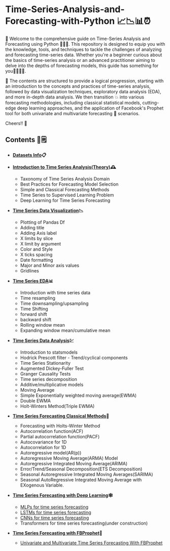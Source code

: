 # Time-Series-Analysis-and-Forecasting-with-Python 📈📉📊⏰

🤘 Welcome to the comprehensive guide on Time-Series Analysis and Forecasting using Python 👨🏻‍💻. This repository is designed to equip you with the knowledge, tools, and techniques to tackle the challenges of analyzing and forecasting time-series data. Whether you're a beginner curious about the basics of time-series analysis or an advanced practitioner aiming to delve into the depths of forecasting models, this guide has something for you🫱🏻‍🫲🏼.

🚀 The contents are structured to provide a logical progression, starting with an introduction to the concepts and practices of time-series analysis, followed by data visualization techniques, exploratory data analysis (EDA), and more in-depth data analysis. We then transition 💥 into various forecasting methodologies, including classical statistical models, cutting-edge deep learning approaches, and the application of Facebook's Prophet tool for both univariate and multivariate forecasting 🌟 scenarios.

Cheers!! 🍻

## Contents 📄🗒

- **[Datasets Info](https://github.com/ajitsingh98/Time-Series-Analysis-and-Forecasting-with-Python/blob/master/Datasets_Info.md)📋**

- **[Introduction to Time Series Analysis(Theory)](https://github.com/ajitsingh98/Time-Series-Analysis-and-Forecasting-with-Python/blob/master/Introduction_TSA.md)🕰**
  
     - Taxonomy of Time Series Analysis Domain
     - Best Practices for Forecasting Model Selection
     - Simple and Classical Forecasting Methods
     - Time Series to Supervised Learning Problem
     - Deep Learning for Time Series Forecasting

- **[Time Series Data Visualization](https://github.com/ajitsingh98/Time-Series-Analysis-and-Forecasting-with-Python/blob/master/Time_Series_Data_Visualization_Basics.ipynb)📉**

    - Plotting of Pandas Df
    - Adding title
    - Adding Axis label
    - X limits by slice
    - X limit by argument
    - Color and Style
    - X ticks spacing
    - Date formatting
    - Major and Minor axis values
    - Gridlines

- **[Time Series EDA](https://github.com/ajitsingh98/Time-Series-Analysis-and-Forecasting-with-Python/blob/master/Time_Series_Data_EDA.ipynb)📊**
    
    - Introduction with time series data
    - Time resampling
    - Time downsampling/upsampling
    - Time Shifting
    - forward shift
    - backward shift
    - Rolling window mean
    - Expanding window mean/cumulative mean

- **[Time Series Data Analysis](https://github.com/ajitsingh98/Time-Series-Analysis-and-Forecasting-with-Python/blob/master/Time_Series_Data_Analysis.ipynb)💹**

    - Introduction to statsmodels
    - Hodrick Prescott filter - Trend/cyclical components
    - Time Series Stationarity
    - Augmented Dickey-Fuller Test
    - Granger Causality Tests
    - Time series decomposition
    - Additive/multiplicative models
    - Moving Average
    - Simple Exponentially weighted moving average(EWMA)
    - Double EWMA
    - Holt-Winters Method(Triple EWMA)

- **[Time Series Forecasting Classical Methods](https://github.com/ajitsingh98/Time-Series-Analysis-and-Forecasting-with-Python/blob/master/Time_Series_Forecasting_Traditional_Methods.ipynb)🤖**

    - Forecasting with Holts-Winter Method
    - Autocorrelation function(ACF)
    - Partial autocorrelation function(PACF)
    - Autocovariance for 1D
    - Autocorrelation for 1D
    - Autoregressive model(AR(p))
    - Autoregressive Moving Average(ARMA) Model
    - Autoregressive Integrated Moving Average(ARIMA)
    - Error/Trend/Seasonal Decomposition(ETS Decomposition)
    - Seasonal Autoregressive Integrated Moving Averages(SARIMA)
    - Seasonal AutoRegressive Integrated Moving Average with EXogenous Variable.

- **[Time Series Forecasting with Deep Learning](#)🕸️**

    - [MLPs for time series forecasting](https://github.com/ajitsingh98/Time-Series-Analysis-and-Forecasting-with-Python/blob/master/Time_Series_Forecasting_With_MLPs.ipynb)
    - [LSTMs for time series forecasting](https://github.com/ajitsingh98/Time-Series-Analysis-and-Forecasting-with-Python/blob/master/Time_Series_Forecasting_With_LSTMs.ipynb)
    - [CNNs for time series forecasting](https://github.com/ajitsingh98/Time-Series-Analysis-and-Forecasting-with-Python/blob/master/Time_Series_Forecasting_With_CNNs.ipynb)
    - Transformers for time series forecasting(under construction)
 
- **[Time Series Forecasting with FBProphet](#)🎯**
    -  [Univariate and Multivariate Time Series Forecasting With FBProphet](https://github.com/ajitsingh98/Time-Series-Analysis-and-Forecasting-with-Python/blob/master/Time_Series_Forecasting_With_Prophet.ipynb)
